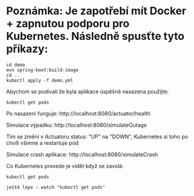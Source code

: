 # Poznámka: Je zapotřebí mít Docker + zapnutou podporu pro Kubernetes. Následně spusťte tyto příkazy:

    cd demo
    mvn spring-boot:build-image
    cd ..
    kubectl apply -f demo.yml

Abychom se podívali že byla aplikace úspěšně nasazena použijte:

    kubectl get pods

Po nasazení funguje: http://localhost:8080/actuator/health

Simulace výpadku: http://localhost:8080/simulateOutage

Tím se změní v Actuatoru status: "UP" na "DOWN", Kubernetes si toho po chvíli všimne a restartuje pod

Simulace crash aplikace: http://localhost:8080/simulateCrash

Co Kubernetes provede je vidět když se zavolá:

    kubectl get pods

    ještě lépe : watch "kubectl get pods"

